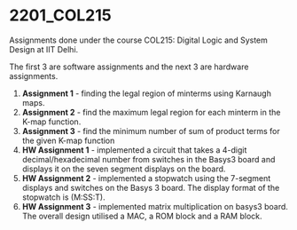# 2201_COL215
Assignments done under the course COL215: Digital Logic and System Design at IIT Delhi.

The first 3 are software assignments and the next 3 are hardware assignments.

1. **Assignment 1** - finding the legal region of minterms using  Karnaugh maps.
2. **Assignment 2** - find the maximum legal region for each minterm in the K-map function.
3. **Assignment 3** - find the minimum number of sum of product terms for the given K-map function
4. **HW Assignment 1** - implemented a circuit that takes a 4-digit decimal/hexadecimal number from switches in the Basys3 board and displays it on the seven segment displays on the board.
5. **HW Assignment 2** - implemented a stopwatch using the 7-segment displays and switches on the Basys 3 board. The display format of the stopwatch is (M:SS:T).
6. **HW Assignment 3** - implemented matrix multiplication on basys3 board. The overall design utilised a MAC, a ROM block and a RAM block. 
